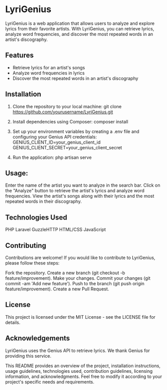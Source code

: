 # LyriGenius

LyriGenius is a web application that allows users to analyze and explore lyrics from their favorite artists. With LyriGenius, you can retrieve lyrics, analyze word frequencies, and discover the most repeated words in an artist's discography.

## Features

- Retrieve lyrics for an artist's songs
- Analyze word frequencies in lyrics
- Discover the most repeated words in an artist's discography

## Installation

1. Clone the repository to your local machine:
git clone https://github.com/yourusername/LyriGenius.git

2. Install dependencies using Composer:
composer install

3. Set up your environment variables by creating a .env file and configuring your Genius API credentials:
GENIUS_CLIENT_ID=your_genius_client_id
GENIUS_CLIENT_SECRET=your_genius_client_secret

4. Run the application:
php artisan serve

## Usage:
Enter the name of the artist you want to analyze in the search bar.
Click on the "Analyze" button to retrieve the artist's lyrics and analyze word frequencies.
View the artist's songs along with their lyrics and the most repeated words in their discography.

## Technologies Used
PHP
Laravel
GuzzleHTTP
HTML/CSS
JavaScript


## Contributing
Contributions are welcome! If you would like to contribute to LyriGenius, please follow these steps:

Fork the repository.
Create a new branch (git checkout -b feature/improvement).
Make your changes.
Commit your changes (git commit -am 'Add new feature').
Push to the branch (git push origin feature/improvement).
Create a new Pull Request.

## License
This project is licensed under the MIT License - see the LICENSE file for details.

## Acknowledgements
LyriGenius uses the Genius API to retrieve lyrics. We thank Genius for providing this service.

This README provides an overview of the project, installation instructions, usage guidelines, technologies used, contribution guidelines, licensing information, and acknowledgments. Feel free to modify it according to your project's specific needs and requirements.

